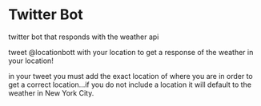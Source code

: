 # Twitter Bot
twitter bot that responds with the weather api

tweet @locationbott with your location to get a response of the weather in your location!

in your tweet you must add the exact location of where you are in order to get a correct location...if you do not include a location it will default to the weather in New York City.
